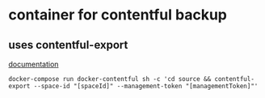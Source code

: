 # container for contentful backup
## uses contentful-export

[documentation](https://github.com/contentful/contentful-export)

	docker-compose run docker-contentful sh -c 'cd source && contentful-export --space-id "[spaceId]" --management-token "[managementToken]"'
